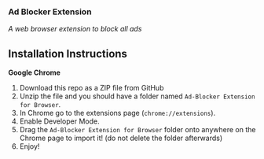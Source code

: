 ### Ad Blocker Extension
*A web browser extension to block all ads*

## Installation Instructions
**Google Chrome**
1. Download this repo as a ZIP file from GitHub
2. Unzip the file and you should have a folder named `Ad-Blocker Extension for Browser`.
3. In Chrome go to the extensions page (`chrome://extensions`).
4. Enable Developer Mode.
5. Drag the `Ad-Blocker Extension for Browser` folder onto anywhere on the Chrome page to import it! (do not delete the folder afterwards)
6. Enjoy!
